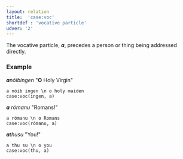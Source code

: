 ```yaml
---
layout: relation
title:  'case:voc'
shortdef : 'vocative particle'
udver: '2'
---
```


The vocative particle, _<b>a</b>_, precedes a person or thing being addressed directly.

### Example

_<b>a</b>nóibingen_ "<b>O</b> Holy Virgin"

~~~ sdparse
a nóib ingen \n o holy maiden
case:voc(ingen, a)
~~~

_<b>a</b> rómanu_ "Romans!"

~~~ sdparse
a rómanu \n o Romans
case:voc(rómanu, a)
~~~

_<b>a</b>thusu_ "You!"

~~~ sdparse
a thu su \n o you
case:voc(thu, a)
~~~
